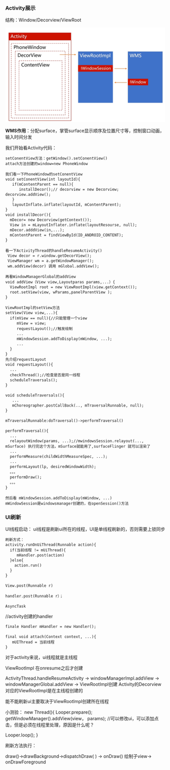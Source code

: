 ### Activity展示

结构：Window/Decorview/ViewRoot

![activity_ui层次](..\images\activity_ui层次.png)

**WMS作用**：分配surface，掌管surface显示顺序及位置尺寸等，控制窗口动画，输入时间分发

我们开始看Activity代码：

    setConentView方法：getWindow().setConentView()
    attach方法创建的window=new PhoneWindow
    
    我们看一下PhoneWindow的setConentView
    void setConentView(int layoutId){
       if(mContentParent == null){
          installDecor();// decorview = new Decorview; decorview.addView();
       }
       layoutInflate.inflate(layoutId, mContentParent);
    }
    void installDecor(){
      mDecor= new Decorview(getContext());
      View in = mLayoutInflater.inflate(layoutResourse, null);
      mDecor.adddView(in,...);
      mContentParent = findViewById(ID_ANDROID_CONTENT);
    }
    
    看一下ActivityThread的handleResumeActivity()
     View decor = r.window.getDecorView();
     ViewManager wm = a.getWindowManager();
     wm.addView(decor) 调用 mGlobal.addView();
    
    再看WindowManagerGlobal的addView
    void addView（View view,Layoutparas params,...）{
      ViewRootImpl root = new ViewRootImpl(view.getContext());
      root.setView(view, wParams,panelParentView );
    }
    
    ViewRootImpl的setView方法
    setView(View view,...){
      if(mView == null){//只能管理一个view
         mView = view;
    	 requestLayout();//触发绘制
    	 ...
    	 mWindowSession.addToDisplay(mWindow, ...);
    	 ...
      }  
    }
    先介绍requestLayout
    void requestLayout(){
      ...
      checkThread();//检查是否是同一线程
      scheduleTraversals();
    }
    
    void scheduleTraversals(){
       ...
       mChoreographer.postCallBack(.., mTraversalRunnable, null);
    }
    
    mTraversalRunnable:doTraversal()->performTraversal()
    
    performTraversal(){
      ...
      relayoutWindow(params, ...);//mwindowsSession.relayout(..., mSurface) 执行完这个方法，mSurface就能用了,surfaceFlinger 就可以渲染了
      ...
      performMeasure(childWidthMeasureSpec, ...);
      ...
      performLayout(lp, desiredWindowWidth);
      。。。
      performDraw();
      。。。 
    }
    
    然后看 mWindowSession.addToDisplay(mWindow, ...)
    mWindowSession是windowsmanager创建的，在openSession()方法




### UI刷新

UI线程启动：
ui线程是刷新ui所在的线程，UI是单线程刷新的，否则需要上锁同步

    刷新方式：
    activity.runOnUiThread(Runnable action){
      if(当前线程 != mUiThread){
         mHandler.post(action)
      }else{
        action.run()
      }  
    }
    
    View.post(Runnable r) 
    
    handler.post(Runnable r）；
    
    AsyncTask
//activity创建的handler

```
finale Handler mHandler = new Handler();

final void attach(Context context, ...){
   mUIThread = 当前线程
}
```

对于activity来说，ui线程就是主线程

ViewRootImpl 在onresume之后才创建

ActivityThread.handleResumeActivity -> windowManagerImpl.addView -> windowManagerGlobal.addView -> ViewRootImpl创建
Activity的Decorview对应的ViewRootImpl是在主线程创建的

能不能刷新ui主要取决于ViewRootImpl创建所在线程



小测验：
new Thread(){
  Looper.prepare();
  getWindowManager().addView(view， params);
  //可以修改ui，可以添加点击，但是必须在线程里处理，原因是什么呢？

  Looper.loop(); 
}



刷新方法执行：

draw()->drawBackground->dispatchDraw( ) -> onDraw() 绘制子view-> onDrawForeground



